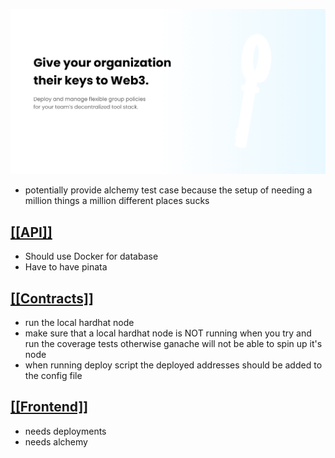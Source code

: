 ![opengraph](frontend/src/static/images/opengraph.png)

- potentially provide alchemy test case because the setup of needing a million things a million different places sucks

## [[[API]]](backend/README.md)
- Should use Docker for database
- Have to have pinata

## [[[Contracts]]](contracts/README.md)
- run the local hardhat node
- make sure that a local hardhat node is NOT running when you try and run the coverage tests otherwise ganache will not be able to spin up it's node
- when running deploy script the deployed addresses should be added to the config file

## [[[Frontend]]](frontend/README.md)
- needs deployments
- needs alchemy